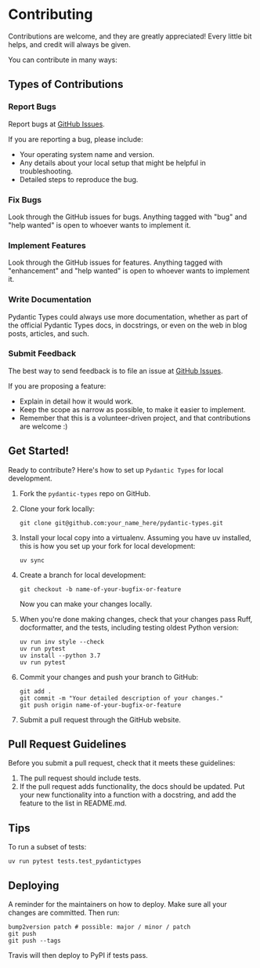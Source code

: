# Contributing

Contributions are welcome, and they are greatly appreciated! Every little bit
helps, and credit will always be given.

You can contribute in many ways:

## Types of Contributions

### Report Bugs

Report bugs at [GitHub Issues].

If you are reporting a bug, please include:

- Your operating system name and version.
- Any details about your local setup that might be helpful in troubleshooting.
- Detailed steps to reproduce the bug.

### Fix Bugs

Look through the GitHub issues for bugs. Anything tagged with "bug" and "help
wanted" is open to whoever wants to implement it.

### Implement Features

Look through the GitHub issues for features. Anything tagged with "enhancement"
and "help wanted" is open to whoever wants to implement it.

### Write Documentation

Pydantic Types could always use more documentation, whether as part of the
official Pydantic Types docs, in docstrings, or even on the web in blog posts,
articles, and such.

### Submit Feedback

The best way to send feedback is to file an issue at  [GitHub Issues].

If you are proposing a feature:

- Explain in detail how it would work.
- Keep the scope as narrow as possible, to make it easier to implement.
- Remember that this is a volunteer-driven project, and that contributions
  are welcome :)

<!-- markdownlint-disable no-trailing-punctuation -->
## Get Started!
<!-- markdownlint-enaable no-trailing-punctuation -->

Ready to contribute? Here's how to set up `Pydantic Types` for local development.

1. Fork the `pydantic-types` repo on GitHub.
2. Clone your fork locally:

   ```console
   git clone git@github.com:your_name_here/pydantic-types.git
   ```

3. Install your local copy into a virtualenv. Assuming you have uv installed, this is how you set up your fork for local development:

   ```console
   uv sync
   ```

4. Create a branch for local development:

   ```console
   git checkout -b name-of-your-bugfix-or-feature
   ```

   Now you can make your changes locally.

5. When you're done making changes,
   check that your changes pass Ruff, docformatter,
   and the tests, including testing oldest Python version:

   ```console
   uv run inv style --check
   uv run pytest
   uv install --python 3.7
   uv run pytest
   ```

6. Commit your changes and push your branch to GitHub:

   ```console
   git add .
   git commit -m "Your detailed description of your changes."
   git push origin name-of-your-bugfix-or-feature
   ```

7. Submit a pull request through the GitHub website.

## Pull Request Guidelines

Before you submit a pull request, check that it meets these guidelines:

1. The pull request should include tests.
2. If the pull request adds functionality, the docs should be updated. Put
   your new functionality into a function with a docstring, and add the
   feature to the list in README.md.

## Tips

To run a subset of tests:

```console
uv run pytest tests.test_pydantictypes

```

## Deploying

A reminder for the maintainers on how to deploy.
Make sure all your changes are committed.
Then run:

```console
bump2version patch # possible: major / minor / patch
git push
git push --tags
```

Travis will then deploy to PyPI if tests pass.

[GitHub Issues]: https://github.com/yukihiko-shinoda/pydantic-types/issues
